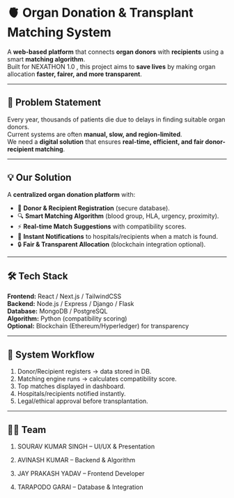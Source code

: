 # 🫀 Organ Donation & Transplant Matching System

A **web-based platform** that connects **organ donors** with **recipients** using a smart **matching algorithm**.  
Built for NEXATHON 1.0 , this project aims to **save lives** by making organ allocation **faster, fairer, and more transparent**.  

---

## 🚨 Problem Statement
Every year, thousands of patients die due to delays in finding suitable organ donors.  
Current systems are often **manual, slow, and region-limited**.  
We need a **digital solution** that ensures **real-time, efficient, and fair donor-recipient matching**.  

---

## 💡 Our Solution
A **centralized organ donation platform** with:
- 📝 **Donor & Recipient Registration** (secure database).  
- 🔍 **Smart Matching Algorithm** (blood group, HLA, urgency, proximity).  
- ⚡ **Real-time Match Suggestions** with compatibility scores.  
- 📢 **Instant Notifications** to hospitals/recipients when a match is found.  
- 🔒 **Fair & Transparent Allocation** (blockchain integration optional).  

---

## 🛠️ Tech Stack
**Frontend:** React / Next.js / TailwindCSS  
**Backend:** Node.js / Express / Django / Flask  
**Database:** MongoDB / PostgreSQL  
**Algorithm:** Python (compatibility scoring)  
**Optional:** Blockchain (Ethereum/Hyperledger) for transparency  

---

## 🔗 System Workflow
1. Donor/Recipient registers → data stored in DB.  
2. Matching engine runs → calculates compatibility score.  
3. Top matches displayed in dashboard.  
4. Hospitals/recipients notified instantly.  
5. Legal/ethical approval before transplantation.  

---

##  👨‍💻 Team

1. SOURAV KUMAR SINGH – UI/UX & Presentation

2. AVINASH KUMAR    – Backend & Algorithm

3. JAY PRAKASH YADAV – Frontend Developer

4. TARAPODO GARAI  – Database & Integration






